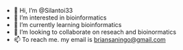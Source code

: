 - 👋 Hi, I’m @Silantoi33
- 👀 I’m interested in bioinformatics
- 🌱 I’m currently learning bioinformatics
- 💞️ I’m looking to collaborate on reseach and bioinormatics
- 📫 To reach me. my email is briansaningo@gmail.com

<!---
Silantoi33/Silantoi33 is a ✨ special ✨ repository because its `README.md` (this file) appears on your GitHub profile.
You can click the Preview link to take a look at your changes.
--->
